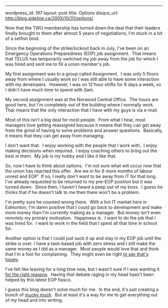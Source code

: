 --- 
wordpress_id: 197
layout: post
title: Options
disqus_url: http://blog.sideline.ca/2005/10/31/options/

<p>Now that the TWU membership has turned down the deal that their leaders finally brought to them after almost 5 years of negotiations, I'm stuck in a bit of a selfish bind.</p>
<p>Since the beginning of the strike/lockout back in July, I've been on an Emergency Operations Preparedness (EOP) job assignment.  That means that TELUS has temporarily switched my job away from the job for which I was hired and sent me to fill a union member's job.</p>
<p>My first assignment was to a group called Assignment.  I was only 5 floors away from where I usually work so I was still able to have some interaction with my developers.  However, I was on 12'hour shifts for 6 days a week, so I didn't have much time to spend with Sam.</p>
<p>My second assignment was at the Norwood Central Office.  The hours are good here, but I'm completely out of the building where I normally work.  That means that the only interaction that I have with my guys is via e-mail.</p>
<p>Most of this isn't a big deal for most people.  From what I hear, most managers love getting reassigned because it means that they can get away from the grind of having to solve problems and answer questions.  Basically, it means that they can get away from managing.</p>
<p>I don't want that.  I enjoy working with the people that I work with.  I enjoy making decisions when required.  I enjoy coaching others to bring out the best in them.  My job is my hobby and I like it like that.</p>
<p>So, now I have to think about options.  I'm not sure what will occur now that the union has rejected this offer.  Are we in for 6 more months of labour unrest and EOP'  If so, I really don't want to be away from IT for that long.  I've already requested to be returned to my pre-EOP position but it was turned down.  Since then, I haven't heard a peep out of my boss.  I guess he thinks that if he doesn't talk to me then there won't be a problem.</p>
<p>I'm pretty sure he counted wrong there.  With a hot IT market here in Edmonton, I'm damn positive that I could go back to development and make more money than I'm currently making as a manager.  But money isn't even remotely my primary motivation.  Happiness is.  I want to do the job that I was hired for.  I want to work in the field that I spent all that time in school for.</p>
<p>Another option is that I could just suck it up and stay in my EOP job until the strike is over. I have a task-based job with zero stress and I still make the same money as I did as a manager.  Most people would love that and think that I'm a fool for complaining.  They might even be right <a href="http://managementcraft.typepad.com/management_craft/2005/09/how_to_enjoy_yo.html">to say that's hooey</a>.</p>
<p>I've felt like leaving for a long time now, but I wasn't sure if I was wanting it <a href="http://managementcraft.typepad.com/management_craft/2005/09/when_is_it_time.html">for the right reasons</a>.  Having that debate raging in my head hasn't been helped by this latest EOP fiasco.</p>
<p>I guess this blog doesn't solve much for me.  In the end, it's just creating a bunch of <a href="http://managementcraft.typepad.com/management_craft/2005/09/how_to_enjoy_yo.html">mucky muck</a>.  But at least it's a way for me to get everything out of my head and into writing.</p>
